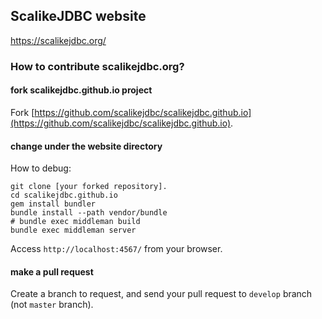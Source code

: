 ## ScalikeJDBC website

https://scalikejdbc.org/

### How to contribute scalikejdbc.org?

#### fork scalikejdbc.github.io project

Fork [https://github.com/scalikejdbc/scalikejdbc.github.io](https://github.com/scalikejdbc/scalikejdbc.github.io).

#### change under the website directory

How to debug:

```
git clone [your forked repository].
cd scalikejdbc.github.io
gem install bundler
bundle install --path vendor/bundle
# bundle exec middleman build
bundle exec middleman server
```

Access `http://localhost:4567/` from your browser.

#### make a pull request

Create a branch to request, and send your pull request to `develop` branch (not `master` branch).


